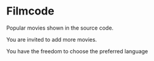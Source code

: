 # Filmcode
Popular movies shown in the source code.

You are invited to add more movies. 

You have the freedom to choose the preferred language
